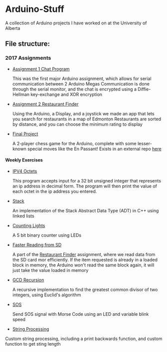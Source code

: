 # Arduino-Stuff
A collection of Arduino projects I have worked on at the University of Alberta

## File structure:

### 2017 Assignments
* [Assignment 1 Chat Program](https://github.com/Arunscape/Arduino-Stuff/tree/master/2017%20assignments/Assignment%201%20chat%20program/Part_2_32_bit_keys_and_rolling_cipher)

  This was the first major Arduino assignment, which allows for serial communication between 2 Arduino Megas
  Communication is done through the serial monitor, and the chat is encrypted using a Diffie-Hellman key-exchange and
  XOR encryption
  
* [Assignment 2 Restaurant Finder](https://github.com/Arunscape/Arduino-Stuff/tree/master/2017%20assignments/Assignment%202%20restaurant%20finder/part_2)

  Using the Arduino, a Display, and a joystick we made an app that lets you search for restaurants in a map of Edmonton
Restaurants are sorted by distance, and you can choose the minimum rating to display
 
* [Final Project](https://github.com/bojotamara/arduino-chess-game)
 
  A 2-player chess game for the Arduino, complete with some lesser-known special moves like the En Passant! Exists in an external repo [here](https://github.com/bojotamara/arduino-chess-game)
 
 #### Weekly Exercises
 
* [IPV4 Octets](https://github.com/Arunscape/Arduino-Stuff/tree/master/2017%20assignments/IPV4_Octets)
 
  This program accepts input for a 32 bit unsigned integer that represents an ip
address in decimal form. The program will then print the value of each octet in
the ip address you entered.
  
* [Stack](https://github.com/Arunscape/Arduino-Stuff/tree/master/2017%20assignments/Stack(desktop))
  
  An implementation of the Stack Abstract Data Type (ADT) in C++ using linked lists
   
* [Counting Lights](https://github.com/Arunscape/Arduino-Stuff/tree/master/2017%20assignments/countinglights)
   
  A 5 bit binary counter using LEDs
    
* [Faster Reading from SD](https://github.com/Arunscape/Arduino-Stuff/tree/master/2017%20assignments/faster_reading_from_sd)
    
  A part of the [Restaurant Finder](https://github.com/Arunscape/Arduino-Stuff/tree/master/2017%20assignments/Assignment%202%20restaurant%20finder/part_2) assignment, where we read data from the SD card mor efficiently. If the item requested is already in a loaded block in memory, the Arduino won't read the same block again, it will just take the value loaded in memory
     
* [GCD Recursion](https://github.com/Arunscape/Arduino-Stuff/tree/master/2017%20assignments/gcd_recursion_(desktop))
    
  A recursive implementation to find the greatest common divisor of two integers, using Euclid's algorithm
      
* [SOS](https://github.com/Arunscape/Arduino-Stuff/tree/master/2017%20assignments/sos)
    
  Send SOS signal with Morse Code using an LED and variable blink speed
  
 * [String Processing](https://github.com/Arunscape/Arduino-Stuff/tree/master/2017%20assignments/print_backwards)
      
  Custom string processing, including a print backwards function, and custom function to get sting length
